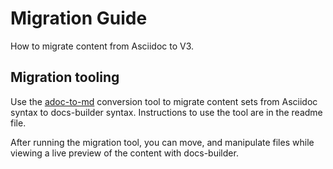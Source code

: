 # Migration Guide

How to migrate content from Asciidoc to V3.

## Migration tooling

Use the [adoc-to-md](https://github.com/elastic/adoc-to-md) conversion tool to migrate content sets from Asciidoc syntax to docs-builder syntax. Instructions to use the tool are in the readme file.

After running the migration tool, you can move, and manipulate files while viewing a live preview of the content with docs-builder.
